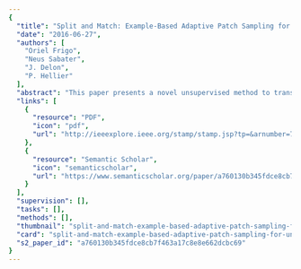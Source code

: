 ```yaml
---
{
  "title": "Split and Match: Example-Based Adaptive Patch Sampling for Unsupervised Style Transfer",
  "date": "2016-06-27",
  "authors": [
    "Oriel Frigo",
    "Neus Sabater",
    "J. Delon",
    "P. Hellier"
  ],
  "abstract": "This paper presents a novel unsupervised method to transfer the style of an example image to a source image. The complex notion of image style is here considered as a local texture transfer, eventually coupled with a global color transfer. For the local texture transfer, we propose a new method based on an adaptive patch partition that captures the style of the example image and preserves the structure of the source image. More precisely, this example-based partition predicts how well a source patch matches an example patch. Results on various images show that our method outperforms the most recent techniques.",
  "links": [
    {
      "resource": "PDF",
      "icon": "pdf",
      "url": "http://ieeexplore.ieee.org/stamp/stamp.jsp?tp=&arnumber=7780435"
    },
    {
      "resource": "Semantic Scholar",
      "icon": "semanticscholar",
      "url": "https://www.semanticscholar.org/paper/a760130b345fdce8cb7f463a17c8e8e662dcbc69"
    }
  ],
  "supervision": [],
  "tasks": [],
  "methods": [],
  "thumbnail": "split-and-match-example-based-adaptive-patch-sampling-for-unsupervised-style-transfer-thumb.jpg",
  "card": "split-and-match-example-based-adaptive-patch-sampling-for-unsupervised-style-transfer-card.jpg",
  "s2_paper_id": "a760130b345fdce8cb7f463a17c8e8e662dcbc69"
}
---
```


